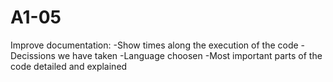 # A1-05
Improve documentation:
-Show times along the execution of the code
-Decissions we have taken
-Language choosen
-Most important parts of the code detailed and explained
